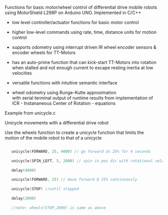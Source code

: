 Functions for basic motor/wheel control of differential drive mobile robots\
using MotorShield L298P on Arduino UNO. Implemented in C/C++ 
   
 * low level controller/actuator functions for basic motor control
   
 * higher low-level commands using  rate, time, distance units for motion control
   
 * supports odometry using interrupt driven IR wheel encoder sensors & encoder wheels for TT-Motors
   
 * has an auto-prime function that can kick-start TT-Motors into rotation \
   when stalled and not enough current to escape resting inertia at low velocities
   
 * versatile functions with intuitive semantic interface

 * wheel odometry using Runge-Kutte approximation\
   with serial terminal output of runtime results from implementation of\
   ICR - Instananeous Center of Rotation - equations


       
   

  
Example from unicycle.c

Unicycle movements with a differential drive robot

Use the wheels function to create a unicycle function that limits the\
motion of the mobile robot to that of a unicycle
   
``` cpp

   unicycle(FORWARD, 25, 4000) // go forward at 25% for 4 seconds
   
   unicycle(SPIN_LEFT, 5, 2000) // spin in pos dir with rotational velocity (phi-dot) at 5% for 2 seconds
   
   delay(4000)
   
   unicycle(FORWARD, 25) // move forward @ 25% continuously
   
   unicycle(STOP) //until stopped
   
   delay(2000) 
   
   //note: wheels(STOP,2000) is same as above

```


